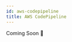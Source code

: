 ```yaml
---
id: aws-codepipeline
title: AWS CodePipeline
---
```


Coming Soon 👀

<!-- - CodeBuild
- CodeDeploy
- Self-mutating pipelines with CDK -->
